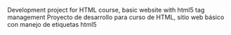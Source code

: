 Development project for HTML course, basic website with html5 tag management
Proyecto de desarrollo para curso de HTML, sitio web básico con manejo de etiquetas html5